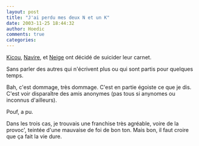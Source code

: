 ```yaml
---
layout: post
title: "J'ai perdu mes deux N et un K"
date: 2003-11-25 18:44:32
author: Hoedic
comments: true
categories: 
---
```



[Kicou](http://blog.kicou.com/), [Navire](http://navire.net/), et [Neige](http://neiges.blogspot.com/) ont décidé de suicider leur carnet.

Sans parler des autres qui n'écrivent plus ou qui sont partis pour quelques temps.

Bah, c'est dommage, très dommage. C'est en partie égoiste ce que je dis. C'est voir disparaître des amis anonymes (pas tous si anynomes ou inconnus d'ailleurs).

Pouf, a pu.

Dans les trois cas, je trouvais une franchise très agréable, voire de la provoc', teintée d'une mauvaise de foi de bon ton. Mais bon, il faut croire que ça fait la vie dure.
